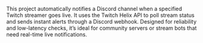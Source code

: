 This project automatically notifies a Discord channel when a specified Twitch streamer goes live. 
It uses the Twitch Helix API to poll stream status and sends instant alerts through a Discord webhook.
Designed for reliability and low-latency checks, it’s ideal for community servers or stream bots that
need real-time live notifications.
